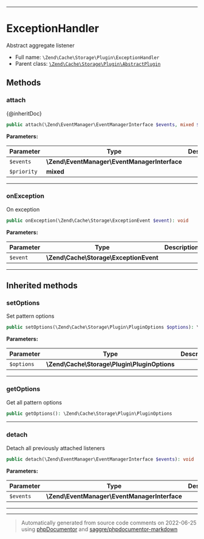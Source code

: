 ***

# ExceptionHandler

Abstract aggregate listener



* Full name: `\Zend\Cache\Storage\Plugin\ExceptionHandler`
* Parent class: [`\Zend\Cache\Storage\Plugin\AbstractPlugin`](./AbstractPlugin.md)




## Methods


### attach

{@inheritDoc}

```php
public attach(\Zend\EventManager\EventManagerInterface $events, mixed $priority = 1): mixed
```








**Parameters:**

| Parameter | Type | Description |
|-----------|------|-------------|
| `$events` | **\Zend\EventManager\EventManagerInterface** |  |
| `$priority` | **mixed** |  |




***

### onException

On exception

```php
public onException(\Zend\Cache\Storage\ExceptionEvent $event): void
```








**Parameters:**

| Parameter | Type | Description |
|-----------|------|-------------|
| `$event` | **\Zend\Cache\Storage\ExceptionEvent** |  |




***


## Inherited methods


### setOptions

Set pattern options

```php
public setOptions(\Zend\Cache\Storage\Plugin\PluginOptions $options): \Zend\Cache\Storage\Plugin\AbstractPlugin
```








**Parameters:**

| Parameter | Type | Description |
|-----------|------|-------------|
| `$options` | **\Zend\Cache\Storage\Plugin\PluginOptions** |  |




***

### getOptions

Get all pattern options

```php
public getOptions(): \Zend\Cache\Storage\Plugin\PluginOptions
```











***

### detach

Detach all previously attached listeners

```php
public detach(\Zend\EventManager\EventManagerInterface $events): void
```








**Parameters:**

| Parameter | Type | Description |
|-----------|------|-------------|
| `$events` | **\Zend\EventManager\EventManagerInterface** |  |




***


***
> Automatically generated from source code comments on 2022-06-25 using [phpDocumentor](http://www.phpdoc.org/) and [saggre/phpdocumentor-markdown](https://github.com/Saggre/phpDocumentor-markdown)
